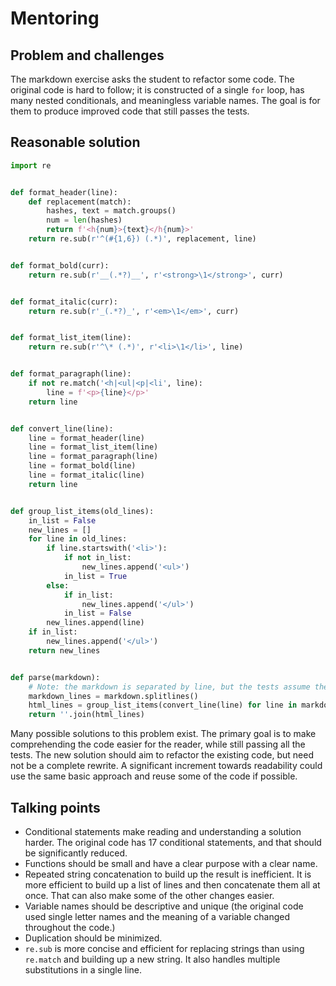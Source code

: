 # Mentoring

## Problem and challenges

The markdown exercise asks the student to refactor some code. The original code is
hard to follow; it is constructed of a single `for` loop, has many nested
conditionals, and meaningless variable names. The goal is for them to produce
improved code that still passes the tests.

## Reasonable solution

```python
import re


def format_header(line):
    def replacement(match):
        hashes, text = match.groups()
        num = len(hashes)
        return f'<h{num}>{text}</h{num}>'
    return re.sub(r'^(#{1,6}) (.*)', replacement, line)


def format_bold(curr):
    return re.sub(r'__(.*?)__', r'<strong>\1</strong>', curr)


def format_italic(curr):
    return re.sub(r'_(.*?)_', r'<em>\1</em>', curr)


def format_list_item(line):
    return re.sub(r'^\* (.*)', r'<li>\1</li>', line)


def format_paragraph(line):
    if not re.match('<h|<ul|<p|<li', line):
        line = f'<p>{line}</p>'
    return line


def convert_line(line):
    line = format_header(line)
    line = format_list_item(line)
    line = format_paragraph(line)
    line = format_bold(line)
    line = format_italic(line)
    return line


def group_list_items(old_lines):
    in_list = False
    new_lines = []
    for line in old_lines:
        if line.startswith('<li>'):
            if not in_list:
                new_lines.append('<ul>')
            in_list = True
        else:
            if in_list:
                new_lines.append('</ul>')
            in_list = False
        new_lines.append(line)
    if in_list:
        new_lines.append('</ul>')
    return new_lines


def parse(markdown):
    # Note: the markdown is separated by line, but the tests assume the HTML is all a single line
    markdown_lines = markdown.splitlines()
    html_lines = group_list_items(convert_line(line) for line in markdown_lines)
    return ''.join(html_lines)
```

Many possible solutions to this problem exist. The primary goal is to make comprehending the code
easier for the reader, while still passing all the tests. The new solution should aim to refactor the existing code, but need not be a complete rewrite. A significant increment towards readability could use the same basic approach and reuse some of the code if possible.

## Talking points

- Conditional statements make reading and understanding a solution harder. The original code has
17 conditional statements, and that should be significantly reduced.
- Functions should be small and have a clear purpose with a clear name.
- Repeated string concatenation to build up the result is inefficient. It is more efficient to build up a list of lines and then concatenate them all at once. That can also make some of the other changes easier.
- Variable names should be descriptive and unique (the original code used single letter names and the meaning of a variable
changed throughout the code.)
- Duplication should be minimized.
- `re.sub` is more concise and efficient for replacing strings than using `re.match` and building up a new string. It also handles multiple substitutions in a single line.
